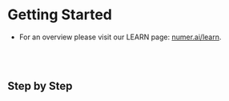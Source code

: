 # Getting Started

- For an overview please visit our LEARN page: [numer.ai/learn](https://numer.ai/learn).
<br/>
<br/>

## Step by Step
